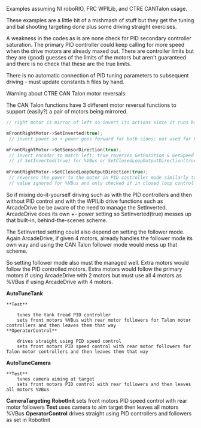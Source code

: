 Examples assuming NI roboRIO, FRC WPILib, and CTRE CANTalon usage.

These examples are a little bit of a mishmash of stuff but they get the tuning and bal shooting targeting done plus some driving straight exercises.

A weakness in the codes as is are none check for PID secondary controller saturation.  The primary PID controller could keep calling for more speed when the drive motors are already maxed out.
There are controller limits but they are (good) guesses of the limits of the motors but aren't guaranteed and there is no check that these are the true limits.

There is no automatic connection of PID tuning parameters to subsequent driving - must update constants.h files by hand.

Warning about CTRE CAN Talon motor reversals:

The CAN Talon functions have 3 different motor reversal functions to support (easily?) a pair of motors being mirrored.

```C++
// right motor is mirror of left so invert its actions since it runs backwards of the left motor

mFrontRightMotor->SetInverted(true);
 // invert power so + power goes forward for both sides; not used for PID control of mirrored motors - must be false; only for %VBus then must be true

mFrontRightMotor->SetSensorDirection(true);
 // invert encoder to match left; true reverses GetPosition & GetSpeed but not GetEncPosition nor GetEncVel
 // if SetInverted(true) for %VBus or SetClosedLoopOutputDirection(true) for closed loop PID control then probably want to set this true also.
 
mFrontRightMotor->SetClosedLoopOutputDirection(true);
 // reverses the power to the motor in PID controller mode similarly to SetInverted(true) for %VBus
 // value ignored for %VBus and only checked if in closed loop control
``` 
So if mixing do-it-yourself driving such as with the PID controllers and then without PID control and with the WPILib drive functions such as ArcadeDrive
be be aware of the need to manage the SetInverted.  ArcadeDrive does its own +- power setting so SetInverted(true) messes up that built-in, behind-the-scenes scheme.

The SetInverted setting could also depend on setting the follower mode.
Again ArcadeDrive, if given 4 motors, already handles the follower mode its own way and using the CAN Talon follower mode would mess up that scheme.

So setting follower mode also must the managed well.  Extra motors would follow the PID controlled motors.
Extra motors would follow the primary motors if using ArcadeDrive with 2 motors but must use all 4 motors as %VBus if using ArcadeDrive with 4 motors.

**AutoTuneTank**

	**Test**
	
		tunes the tank tread PID controller
		sets front motors %VBus with rear motor followers for Talon motor controllers and then leaves them that way
	**OperatorControl**
	
		drives straight using PID speed control
		sets front motors PID speed control with rear motor followers for Talon motor controllers and then leaves them that way

**AutoTuneCamera**

	**Test**
		tunes camera aiming at target
		sets front motors PID control with rear followers and then leaves all motors %VBus
		
**CameraTargeting**
	**RobotInit**
		sets front motors PID speed control with rear motor followers
	**Test**
		uses camera to aim target
		then leaves all motors %VBus
	**OperatorControl**
		drives straight using PID controllers and followers as set in RobotInit
